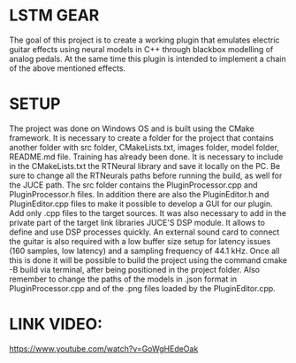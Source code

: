 # LSTM GEAR
The goal of this project is to create a working plugin that emulates electric guitar effects using neural models in C++ through blackbox modelling of analog pedals. At the same time this plugin is intended to implement a chain of the above mentioned effects.

# SETUP
The project was done on Windows OS and is built using the CMake framework. 
It is necessary to create a folder for the project that contains another folder with src folder, CMakeLists.txt, images folder, model folder, README.md file.
Training has already been done.
It is necessary to include in the CMakeLists.txt the RTNeural library and save it locally on the PC. 
Be sure to change all the RTNeurals paths before running the build, as well for the JUCE path. 
The src folder contains the PluginProcessor.cpp and PluginProcessor.h files. In addition there are also the PluginEditor.h and PluginEditor.cpp files to make it possible to develop a GUI for our plugin. Add only .cpp files to the target sources.
It was also necessary to add in the private part of the target link libraries JUCE'S DSP module. It allows to define and use DSP processes quickly.
An external sound card to connect the guitar is also required with a low buffer size setup for latency issues (160 samples, low latency) and a sampling frequency of 44.1 kHz.
Once all this is done it will be possible to build the project using the command cmake -B build via terminal, after being positioned in the project folder.
Also remember to change the paths of the models in .json format in PluginProcessor.cpp and of the .png files loaded by the PluginEditor.cpp.

# LINK VIDEO:
https://www.youtube.com/watch?v=GoWgHEdeOak
